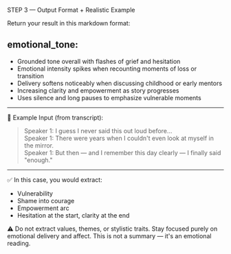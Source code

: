 STEP 3 — Output Format + Realistic Example

Return your result in this markdown format:

## emotional_tone:
- Grounded tone overall with flashes of grief and hesitation
- Emotional intensity spikes when recounting moments of loss or transition
- Delivery softens noticeably when discussing childhood or early mentors
- Increasing clarity and empowerment as story progresses
- Uses silence and long pauses to emphasize vulnerable moments

---

🧪 Example Input (from transcript):

> Speaker 1: I guess I never said this out loud before…  
> Speaker 1: There were years when I couldn't even look at myself in the mirror.  
> Speaker 1: But then — and I remember this day clearly — I finally said "enough."

---

✅ In this case, you would extract:
- Vulnerability
- Shame into courage
- Empowerment arc
- Hesitation at the start, clarity at the end

⚠️ Do not extract values, themes, or stylistic traits. Stay focused purely on emotional delivery and affect. This is not a summary — it's an emotional reading.
